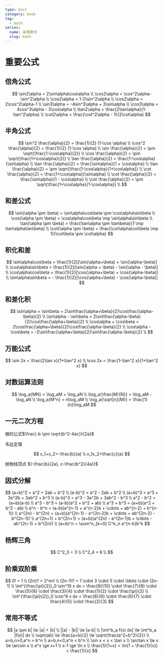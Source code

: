 ```yaml
---
type: post
category: book
tag:
  - math
series:
  name: 高等数学
  slug: math
---
```


# 重要公式

## 倍角公式

$$
\sin2\alpha = 2\sin\alpha\cos\alpha \\
\cos2\alpha = \cos^2\alpha-\sin^2\alpha \\
\cos2\alpha = 1-2\sin^2\alpha \\
\cos2\alpha = 2\cos^2\alpha-1 \\
\sin3\alpha = -4sin^3\alpha + 3\sin\alpha \\
\cos3\alpha = 4cos^3\alpha - 3\cos\alpha \\
\tan2\alpha = \frac{2\tan\alpha}{1-\tan^2\alpha} \\
\cot2\alpha = \frac{\cot^2\alpha - 1}{2\cot\alpha}
$$

## 半角公式

$$
\sin^2 \frac{\alpha}{2} = \frac{1}{2} (1-\cos \alpha) \\
\cos^2 \frac{\alpha}{2} = \frac{1}{2} (1-\cos \alpha) \\
\sin \frac{\alpha}{2} = \pm \sqrt{\frac{1-\cos\alpha}{2}} \\
\cos \frac{\alpha}{2} = \pm \sqrt{\frac{1+\cos\alpha}{2}} \\
\tan \frac{\alpha}{2} = \frac{1-\cos\alpha}{\sin\alpha} \\
\tan \frac{\alpha}{2} = \frac{\sin\alpha}{1 + \cos\alpha} \\
\tan \frac{\alpha}{2} = \pm \sqrt{\frac{1-\cos\alpha}{1+\cos\alpha}} \\
\cot \frac{\alpha}{2} = \frac{1+\cos\alpha}{\sin\alpha} \\
\cot \frac{\alpha}{2} = \frac{\sin\alpha}{1 - \cos\alpha} \\
\cot \frac{\alpha}{2} = \pm \sqrt{\frac{1+\cos\alpha}{1-\cos\alpha}} \\
$$

## 和差公式

$$
\sin(\alpha \pm \beta) = \sin\alpha\cos\beta \pm \cos\alpha\sin\beta \\
\cos(\alpha \pm \beta) = \cos\alpha\cos\beta \mp \sin\alpha\sin\beta \\
\tan(\alpha \pm \beta) = \frac{\tan\alpha \pm \tan\beta}{1 \mp \tan\alpha\tan\beta} \\
\cot(\alpha \pm \beta) = \frac{\cot\alpha\cot\beta \mp 1}{\cot\beta \pm \cot\alpha}
$$

## 积化和差

$$
\sin\alpha\cos\beta = \frac{1}{2}[\sin(\alpha+\beta) + \sin(\alpha-\beta)] \\
\cos\alpha\sin\beta = \frac{1}{2}[\sin(\alpha + \beta) - \sin(\alpha - \beta)] \\
\cos\alpha\cos\beta = \frac{1}{2}[\cos(\alpha+\beta) + \cos(\alpha-\beta)] \\
\sin\alpha\sin\beta = - \frac{1}{2}[\cos(\alpha+\beta) - \cos(\alpha-\beta)]
$$

## 和差化积

$$
\sin\alpha + \sin\beta = 2\sin\frac{\alpha+\beta}{2}\cos\frac{\alpha-\beta}{2} \\
\sin\alpha - \sin\beta = 2\sin\frac{\alpha-\beta}{2}\cos\frac{\alpha+\beta}{2} \\
\cos\alpha + \cos\beta = 2\cos\frac{\alpha+\beta}{2}\cos\frac{\alpha-\beta}{2} \\
\cos\alpha - \cos\beta = -2\sin\frac{\alpha+\beta}{2}\sin\frac{\alpha-\beta}{2} \\
$$

## 万能公式

$$
\sin 2x = \frac{2\tan x}{1+\tan^2 x} \\
\cos 2x = \frac{1-\tan^2 x}{1+\tan^2 x}
$$

## 对数运算法则

$$
\log_a{MN} = \log_aM + \log_aN \\
\log_a{\frac{M}{N}} = \log_aM - \log_aN \\
\log_a{M^n} = n\log_aM \\
\log_a{\sqrt[n]{M}} = \frac{1}{n}\log_aM
$$

## 一元二次方程

根的公式$\frac{-b \pm \sqrt{b^2-4ac}}{2a}$

韦达定理

$$
x_1+x_2=-\frac{b}{a} \\
x_1x_2=\frac{c}{a}
$$

抛物线顶点 $(-\frac{b}{2a}, c-\frac{b^2}{4a})$

## 因式分解

$$
(a+b)^2 = a^2 + 2ab + b^2 \\
(a-b)^2 = a^2 - 2ab + b^2 \\
(a+b)^3 = a^3 + 3a^2b + 3ab^2 + b^3 \\
(a-b)^3 = a^3 - 3a^2b + 3ab^2 - b^3 \\
a^2 - b^2 = (a+b)(a-b) \\
a^3 - b^3 = (a-b)(a^2 + b^2 + ab) \\
a^3 + b^3 = (a+b)(a^2 + b^2 - ab) \\
a^n - b^n = (a-b)(a^{n-1} + a^{n-2}b + \cdots + ab^{n-2} + b^{n-1}) \\
a^{2n} - b^{2n} = (a+b)(a^{2n-1} - a^{2n-2}b + \cdots + ab^{2n-2} - b^{2n-1}) \\
a^{2n+1} + b^{2n+1} = (a+b)(a^{2n} - a^{2n-1}b + \cdots - ab^{2n-1} + b^{2n}) \\
(a+b)^n = \sum^n_{k=0} C^k_n a^{n-k}b^k
$$

## 杨辉三角

$$
C^2_3 = 3 \\
C^2_4 = 6 \\
$$

## 阶乘双阶乘

$$
0! = 1 \\
(2n)!! = 2^nn! \\
(2n-1)!! = 1 \cdot 3 \cdot 5 \cdot \ldots \cdot (2n-1) \\
\int^{\frac{\pi}{2}}_0 \sin^10 x dx = \frac{9}{10} \cdot \frac{7}{8} \cdot \frac{5}{6} \cdot \frac{3}{4} \cdot \frac{1}{2} \cdot \frac{\pi}{2} \\
\int^{\frac{\pi}{2}}_0 \cos^9 x dx = \frac{8}{9} \cdot \frac{6}{7} \cdot \frac{4}{5} \cdot \frac{2}{3}
$$

## 常用不等式

$$
|a \pm b| \le |a| + |b| \\
||a| - |b|| \le |a-b| \\
|\int^b_a f(x) dx| \le \int^b_a |f(x)| dx \\
\sqrt{ab} \le \frac{a+b}{2} \le \sqrt{\frac{a^2+b^2}{2}} \\
a>b,n>0,a^n > b^n \\
a>b,n<0,a^n < b^n \\
\sin x < x < \tan x \\
\arctan x \le x \le \arcsin x \\
e^x \ge x+1 \\
x-1 \ge \ln x \\
\frac{1}{1+x} < \ln(1 + \frac{1}{x}) < \frac{1}{x}
$$
